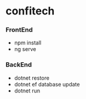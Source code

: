 # confitech

<h3>FrontEnd</h3>
<ul>
  <li> npm install </li>
  <li> ng serve </li>
</ul>

<h3> BackEnd </h3>
<ul>
  <li> dotnet restore </li>
  <li> dotnet ef database update </li>
  <li> dotnet run </li>
</ul>
